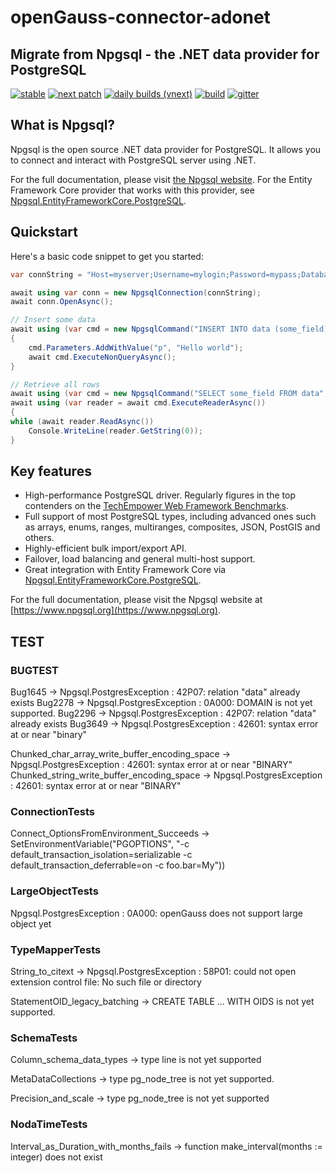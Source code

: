 # openGauss-connector-adonet 

## Migrate from Npgsql - the .NET data provider for PostgreSQL

[![stable](https://img.shields.io/nuget/v/Npgsql.svg?label=stable)](https://www.nuget.org/packages/Npgsql/)
[![next patch](https://img.shields.io/myget/npgsql/v/npgsql.svg?label=next%20patch)](https://www.myget.org/feed/npgsql/package/nuget/Npgsql)
[![daily builds (vnext)](https://img.shields.io/myget/npgsql-unstable/v/npgsql.svg?label=unstable)](https://www.myget.org/feed/npgsql-unstable/package/nuget/Npgsql)
[![build](https://img.shields.io/github/workflow/status/npgsql/npgsql/Build)](https://github.com/npgsql/npgsql/actions)
[![gitter](https://img.shields.io/badge/gitter-join%20chat-brightgreen.svg)](https://gitter.im/npgsql/npgsql)

## What is Npgsql?

Npgsql is the open source .NET data provider for PostgreSQL. It allows you to connect and interact with PostgreSQL server using .NET.

For the full documentation, please visit [the Npgsql website](https://www.npgsql.org). For the Entity Framework Core provider that works with this provider, see [Npgsql.EntityFrameworkCore.PostgreSQL](https://github.com/npgsql/efcore.pg).

## Quickstart

Here's a basic code snippet to get you started:

```csharp
var connString = "Host=myserver;Username=mylogin;Password=mypass;Database=mydatabase";

await using var conn = new NpgsqlConnection(connString);
await conn.OpenAsync();

// Insert some data
await using (var cmd = new NpgsqlCommand("INSERT INTO data (some_field) VALUES (@p)", conn))
{
    cmd.Parameters.AddWithValue("p", "Hello world");
    await cmd.ExecuteNonQueryAsync();
}

// Retrieve all rows
await using (var cmd = new NpgsqlCommand("SELECT some_field FROM data", conn))
await using (var reader = await cmd.ExecuteReaderAsync())
{
while (await reader.ReadAsync())
    Console.WriteLine(reader.GetString(0));
}
```

## Key features

* High-performance PostgreSQL driver. Regularly figures in the top contenders on the [TechEmpower Web Framework Benchmarks](https://www.techempower.com/benchmarks/).
* Full support of most PostgreSQL types, including advanced ones such as arrays, enums, ranges, multiranges, composites, JSON, PostGIS and others.
* Highly-efficient bulk import/export API.
* Failover, load balancing and general multi-host support.
* Great integration with Entity Framework Core via [Npgsql.EntityFrameworkCore.PostgreSQL](https://www.nuget.org/packages/Npgsql.EntityFrameworkCore.PostgreSQL).

For the full documentation, please visit the Npgsql website at [https://www.npgsql.org](https://www.npgsql.org).



## TEST

### BUGTEST

Bug1645 -> Npgsql.PostgresException : 42P07: relation "data" already exists
Bug2278 -> Npgsql.PostgresException : 0A000: DOMAIN is not yet supported.
Bug2296 -> Npgsql.PostgresException : 42P07: relation "data" already exists
Bug3649 -> Npgsql.PostgresException : 42601: syntax error at or near "binary"

Chunked_char_array_write_buffer_encoding_space -> Npgsql.PostgresException : 42601: syntax error at or near "BINARY"
Chunked_string_write_buffer_encoding_space -> Npgsql.PostgresException : 42601: syntax error at or near "BINARY"

###  ConnectionTests

Connect_OptionsFromEnvironment_Succeeds -> SetEnvironmentVariable("PGOPTIONS", "-c default_transaction_isolation=serializable -c default_transaction_deferrable=on -c foo.bar=My"))

### LargeObjectTests 

Npgsql.PostgresException : 0A000: openGauss does not support large object yet

### TypeMapperTests

String_to_citext -> Npgsql.PostgresException : 58P01: could not open extension control file: No such file or directory


StatementOID_legacy_batching -> CREATE TABLE ... WITH OIDS is not yet supported.


### SchemaTests

Column_schema_data_types -> type line is not yet supported

MetaDataCollections -> type pg_node_tree is not yet supported.

Precision_and_scale -> type pg_node_tree is not yet supported

### NodaTimeTests

Interval_as_Duration_with_months_fails -> function make_interval(months := integer) does not exist